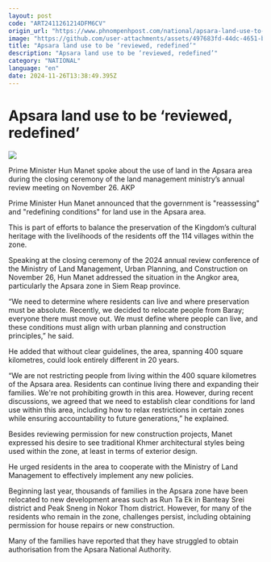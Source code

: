 ```yaml
---
layout: post
code: "ART2411261214DFM6CV"
origin_url: "https://www.phnompenhpost.com/national/apsara-land-use-to-be-reviewed-redefined-"
image: "https://github.com/user-attachments/assets/497683fd-44dc-4651-b8d0-c3a06968f3b4"
title: "Apsara land use to be ‘reviewed, redefined’"
description: "​​Apsara land use to be ‘reviewed, redefined’​"
category: "NATIONAL"
language: "en"
date: 2024-11-26T13:38:49.395Z
---
```


# Apsara land use to be ‘reviewed, redefined’

![](https://github.com/user-attachments/assets/c3ca838a-eaa3-4d22-ac25-c51783a4b8a6)

Prime Minister Hun Manet spoke about the use of land in the Apsara area during the closing ceremony of the land management ministry’s annual review meeting on November 26. AKP

Prime Minister Hun Manet announced that the government is "reassessing" and "redefining conditions" for land use in the Apsara area. 

This is part of efforts to balance the preservation of the Kingdom’s cultural heritage with the livelihoods of the residents off the 114 villages within the zone.

Speaking at the closing ceremony of the 2024 annual review conference of the Ministry of Land Management, Urban Planning, and Construction on November 26, Hun Manet addressed the situation in the Angkor area, particularly the Apsara zone in Siem Reap province.

“We need to determine where residents can live and where preservation must be absolute. Recently, we decided to relocate people from Baray; everyone there must move out. We must define where people can live, and these conditions must align with urban planning and construction principles,” he said.

He added that without clear guidelines, the area, spanning 400 square kilometres, could look entirely different in 20 years.

“We are not restricting people from living within the 400 square kilometres of the Apsara area. Residents can continue living there and expanding their families. We're not prohibiting growth in this area. However, during recent discussions, we agreed that we need to establish clear conditions for land use within this area, including how to relax restrictions in certain zones while ensuring accountability to future generations,” he explained.

Besides reviewing permission for new construction projects, Manet expressed his desire to see traditional Khmer architectural styles being used within the zone, at least in terms of exterior design.

He urged residents in the area to cooperate with the Ministry of Land Management to effectively implement any new policies.

Beginning last year, thousands of families in the Apsara zone have been relocated to new development areas such as Run Ta Ek in Banteay Srei district and Peak Sneng in Nokor Thom district. However, for many of the residents who remain in the zone, challenges persist, including obtaining permission for house repairs or new construction. 

Many of the families have reported that they have struggled to obtain authorisation from the Apsara National Authority.